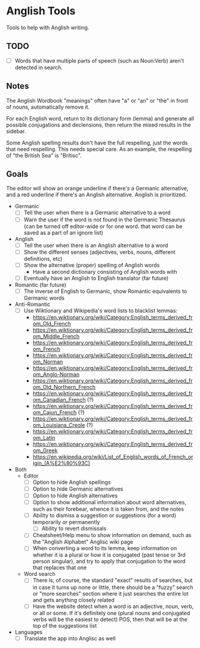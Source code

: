 # Anglish Tools
Tools to help with Anglish writing.

## TODO

- [ ] Words that have multiple parts of speech (such as Noun:Verb) aren't
  detected in search.

## Notes

The Anglish Wordbook "meanings" often have "a" or "an" or "the" in front of
nouns, automatically remove it.

For each English word, return to its dictionary form (lemma) and generate all
possible conjugations and declensions, then return the mixed results in the
sidebar.

Some Anglish spelling results don't have the full respelling, just the words
that need respelling. This needs special care. As an example, the respelling of
"the British Sea" is "Britisc".

## Goals

The editor will show an orange underline if there's a Germanic alternative, and
a red underline if there's an Anglish alternative. Anglish is prioritized.

* Germanic
    - [ ] Tell the user when there is a Germanic alternative to a word
    - [ ] Warn the user if the word is not found in the Germanic Thesaurus (can
      be turned off editor-wide or for one word. that word can be saved as a
      part of an ignore list)
* Anglish
    - [ ] Tell the user when there is an Anglish alternative to a word
    - [ ] Show the different senses (adjectives, verbs, nouns, different
      definitions, etc)
    - [ ] Show the alternative (proper) spelling of Anglish words
        * Have a second dictionary consisting of Anglish words with 
    - [ ] Eventually have an Anglish to English translator (far future)
* Romantic (far future)
    - [ ] The inverse of English to Germanic, show Romantic equivalents to
      Germanic words
* Anti-Romantic
    - [ ] Use Wiktionary and Wikipedia's word lists to blacklist lemmas:
        * https://en.wiktionary.org/wiki/Category:English_terms_derived_from_Old_French
        * https://en.wiktionary.org/wiki/Category:English_terms_derived_from_Middle_French
        * https://en.wiktionary.org/wiki/Category:English_terms_derived_from_French
        * https://en.wiktionary.org/wiki/Category:English_terms_derived_from_Norman
        * https://en.wiktionary.org/wiki/Category:English_terms_derived_from_Anglo-Norman
        * https://en.wiktionary.org/wiki/Category:English_terms_derived_from_Old_Northern_French
        * https://en.wiktionary.org/wiki/Category:English_terms_derived_from_Canadian_French (?)
        * https://en.wiktionary.org/wiki/Category:English_terms_derived_from_Cajun_French (?)
        * https://en.wiktionary.org/wiki/Category:English_terms_derived_from_Louisiana_Creole (?)
        * https://en.wiktionary.org/wiki/Category:English_terms_derived_from_Latin
        * https://en.wiktionary.org/wiki/Category:English_terms_derived_from_Greek
        * https://en.wikipedia.org/wiki/List_of_English_words_of_French_origin_(A%E2%80%93C)
* Both
    * Editor
        - [ ] Option to hide Anglish spellings
        - [ ] Option to hide Germanic alternatives
        - [ ] Option to hide Anglish alternatives
        - [ ] Option to show additional information about word alternatives,
          such as their forebear, whence it is taken from, and the notes
        - [ ] Ability to dismiss a suggestion or suggestions (for a word)
          temporarily or permanently
            - [ ] Ability to revert dismissals
        - [ ] Cheatsheet/Help menu to show information on demand, such as the
          "Anglish Alphabet" Anglisc wiki page
        - [ ] When converting a word to its lemma, keep information on whether
          it is a plural or how it is conjugated (past tense or 3rd person
          singular), and try to apply that conjugation to the word that
          replaces that one
    * Word search
        - [ ] There is, of course, the standard "exact" results of searches,
          but in case it turns up none or little, there should be a "fuzzy"
          search or "more searches" section where it just searches the entire
          lot and gets anything closely related
        - [ ] Have the website detect when a word is an adjective, noun, verb,
          or all or some. If it's definitely one (plural nouns and conjugated
          verbs will be the easiest to detect) POS, then that will be at the
          top of the suggestions list
* Languages
    - [ ] Translate the app into Anglisc as well
